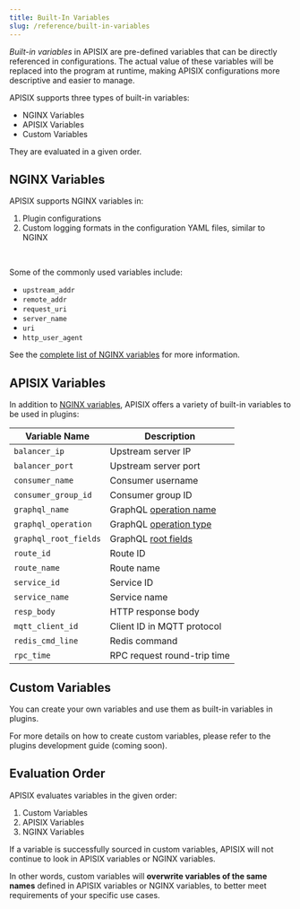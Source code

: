 ```yaml
---
title: Built-In Variables
slug: /reference/built-in-variables
---
```


_Built-in variables_ in APISIX are pre-defined variables that can be directly referenced in configurations. The actual value of these variables will be replaced into the program at runtime, making APISIX configurations more descriptive and easier to manage.

APISIX supports three types of built-in variables:

* NGINX Variables
* APISIX Variables
* Custom Variables

They are evaluated in a given order. 

## NGINX Variables

APISIX supports NGINX variables in:

1. Plugin configurations
2. Custom logging formats in the configuration YAML files, similar to NGINX

<br />

Some of the commonly used variables include:

* `upstream_addr`
* `remote_addr`
* `request_uri`
* `server_name`
* `uri`
* `http_user_agent`

See the [complete list of NGINX variables](https://nginx.org/en/docs/varindex.html) for more information.

[//]: <TODO: link to configuration yaml files>

## APISIX Variables

In addition to [NGINX variables](https://nginx.org/en/docs/varindex.html), APISIX offers a variety of built-in variables to be used in plugins:

| Variable Name       | Description                                                                       |
|---------------------|-----------------------------------------------------------------------------------|
| `balancer_ip`        | Upstream server IP                                                                |
| `balancer_port`       | Upstream server port                                                              |
| `consumer_name`       | Consumer username                                                                 |
| `consumer_group_id`   | Consumer group ID                                                                 |
| `graphql_name`        | GraphQL [operation name](https://graphql.org/learn/queries/#operation-name)       |
| `graphql_operation`   | GraphQL [operation type](https://graphql.org/learn/queries/#operation-name)       |
| `graphql_root_fields` | GraphQL [root fields](https://graphql.org/learn/execution/#root-fields-resolvers) |
| `route_id`            | Route ID                                                                          |
| `route_name`          | Route name                                                                        |
| `service_id`          | Service ID                                                                        |
| `service_name`        | Service name                                                                      |
| `resp_body`           | HTTP response body       |
| `mqtt_client_id`      | Client ID in MQTT protocol                                                        |
| `redis_cmd_line`      | Redis command                                                                     |
| `rpc_time`            | RPC request round-trip time                                                       |

## Custom Variables

You can create your own variables and use them as built-in variables in plugins.

For more details on how to create custom variables, please refer to the plugins development guide (coming soon).

## Evaluation Order

APISIX evaluates variables in the given order: 

1. Custom Variables
2. APISIX Variables
3. NGINX Variables

If a variable is successfully sourced in custom variables, APISIX will not continue to look in APISIX variables or NGINX variables. 

In other words, custom variables will **overwrite variables of the same names** defined in APISIX variables or NGINX variables, to better meet requirements of your specific use cases. 
